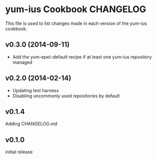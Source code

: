 yum-ius Cookbook CHANGELOG
======================
This file is used to list changes made in each version of the yum-ius cookbook.

v0.3.0 (2014-09-11)
-------------------
- Add the yum-epel::default recipe if at least one yum-ius repository managed

v0.2.0 (2014-02-14)
-------------------
- Updating test harness
- Disabling uncommonly used repositories by default


v0.1.4
------
Adding CHANGELOG.md


v0.1.0
------
initial release
